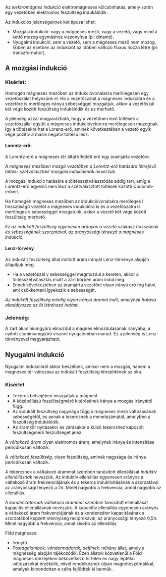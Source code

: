 Az *elektromágnes indukció* elektromágneses kölcsönhatás, amely során egy vezetőben elektromos feszültség indukálódik.

Az indukciós jelenségeknek két típusa lehet:

 - Mozgási indukció: vagy a mágneses mező, vagy a vezető, vagy mind a kettő mozog egymáshoz viszonyítva (pl: dinamó).
 - Nyugalmi indukció: sem a vezető, sem a mágneses mező nem mozog. Ebben az esetben az indukciót az időben változó fluxus hozza létre (pl: transzformátor).

## A mozgási indukció

### Kísérlet:

Homogén mágneses mezőben az indukcióvonalakra merőlegesen egy vezetőszálat helyezünk el. Ha a vezetőszálat a mágneses indukcióra  és a vezetőre is merőleges irányú sebességgel mozgatjuk, akkor a vezetőszál két vége között feszültség indukálódik és ez mérhető.

A jelenség azzal magyarázható, hogy a vezetőben levő töltések a vezetőszállal együtt a mágneses indukcióvektorra merőlegesen mozognak. Így a töltésekre hat a Lorenz-erő, aminek következtében a vezető egyik vége pozitív a másik negatív töltésű lesz.

#### Lorentz-erő:

A Lorentz-erő a mágneses tér által kifejtett erő egy áramjárta vezetőre.

*A mágneses mezőben mozgó vezetőben a Lorentz-erő hatására létrejövő töltés- szétválasztást mozgási indukciónak nevezzük.*

A mozgási indukció hatására a töltésszétválasztódás addig tart, amíg a Lorentz-erő egyenlő nem lesz a szétválasztott töltések közötti Coulomb-erővel.

Ha homogén mágneses mezőben az indukcióvonalakra merőleges l hosszúságú vezetőt a mágneses indukcióra is és a vezetőszálra is merőleges v sebességgel mozgatunk, akkor a vezető két vége között feszültség mérhető.

*Ez az indukált feszültség egyenesen arányos a vezető szakasz hosszának és sebességének szorzatával, az arányossági tényező a mágneses indukció.*

#### Lenz-törvény

Az indukált feszültség által indított áram irányát Lenz-törvénye alapján állapítjuk meg.

 - Ha a vezetőszál v sebességgel megmozdul a kereten, akkor a töltésszétválasztás miatt a zárt körben áram indul meg.
 - Ennek következtében az áramjárta vezetőre olyan irányú erő fog hatni, ami csökkenteni igyekszik a sebességét.

*Az indukált feszültség mindig olyan irányú áramot indít, amelynek hatása akadályozza az őt létrehozó hatást.*

### Jelenség:

A zárt alumíniumgyűrű elmozdul a mágnes elmozdulásának irányába, a nyitott alumíniumgyűrű viszont nyugalomban marad. Ez a jelenség is Lenz-törvényével magyarázható.

## Nyugalmi indukció

Nyugalmi indukcióról akkor beszélünk, amikor nem a mozgás, hanem a mágneses tér változása az indukált feszültség létrejöttének az oka.

### Kísérlet

 - Tekercs belsejében mozgatjuk a mágnest.
 - A középállású feszültségmérő kitérésének iránya a mozgás irányától függ.
 - Az indukált feszültség nagysága függ a mágneses mező változásának sebességétől, és annak a tekercsnek a menetszámától, amelyben a feszültség indukálódik.
 - Az áramkör nyitásakor és zárásakor a külső tekercshez kapcsolt feszültségmérő feszültséget jelez.

A *váltakozó áram* olyan elektromos áram, amelynek iránya és intenzitása periodikusan változik.

A *váltakozó feszültség*, olyan feszültség, aminek nagysága és iránya periodikusan változik.

A tekercsnek a váltakozó árammal szemben tanúsított ellenállását *induktív ellenállásnak* nevezzük. Az induktív ellenállás egyenesen arányos a váltakozó áram frekvenciájának és a tekercs induktivitásának a szorzatával az arányossági tényező a 2π. Minél nagyobb a frekvencia, annál nagyobb az ellenállás.

A *kondenzátornak váltakozó árammal szemben* tanúsított ellenállását kapacitív ellenállásnak nevezzük. A kapacitív ellenállás egyenesen arányos a váltakozó áram frekvenciájának és a kondenzátor kapacitásának a szorzatából képzett mennyiség reciprokával, az arányossági tényező 0,5π. Minél nagyobb a frekvencia, annál kisebb az ellenállás.

Föld mágneses:

 - *Iránytű*
 - *Postagalambok, vándormadarak, delfinek:* néhány állat, amely a mágnesség alapján tájékozódik. Ezen állatok közvetlenül a Föld mágneses mezejében bekövetkező hirtelen és nagy léptékű változásokat érzékelik, mivel rendelkeznek olyan magnetoszómákkal, amelyek kimondottan e célra fejlődtek ki bennük.
